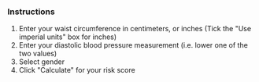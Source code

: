 ### Instructions
1. Enter your waist circumference in centimeters, or inches (Tick the "Use imperial units" box for inches)
2. Enter your diastolic blood pressure measurement (i.e. lower one of the two values)
3. Select gender
4. Click "Calculate" for your risk score
